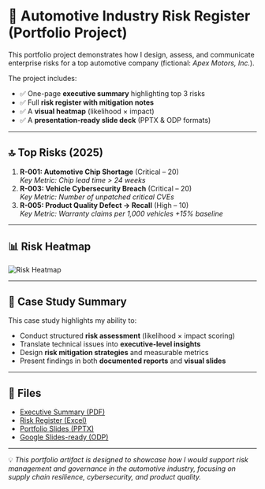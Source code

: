 # 🚗 Automotive Industry Risk Register (Portfolio Project)

This portfolio project demonstrates how I design, assess, and communicate enterprise risks 
for a top automotive company (fictional: *Apex Motors, Inc.*).  

The project includes:
- ✅ One-page **executive summary** highlighting top 3 risks  
- ✅ Full **risk register with mitigation notes**  
- ✅ A **visual heatmap** (likelihood × impact)  
- ✅ A **presentation-ready slide deck** (PPTX & ODP formats)  

---

## 🔝 Top Risks (2025)

1. **R-001: Automotive Chip Shortage** (Critical – 20)  
   *Key Metric: Chip lead time > 24 weeks*  
2. **R-003: Vehicle Cybersecurity Breach** (Critical – 20)  
   *Key Metric: Number of unpatched critical CVEs*  
3. **R-005: Product Quality Defect → Recall** (High – 10)  
   *Key Metric: Warranty claims per 1,000 vehicles +15% baseline*  

---

## 📊 Risk Heatmap

![Risk Heatmap](apex_motors_risk_heatmap.png)

---

## 🎤 Case Study Summary

This case study highlights my ability to:
- Conduct structured **risk assessment** (likelihood × impact scoring)  
- Translate technical issues into **executive-level insights**  
- Design **risk mitigation strategies** and measurable metrics  
- Present findings in both **documented reports** and **visual slides**  

---

## 📂 Files

- [Executive Summary (PDF)](executive_summary.pdf)  
- [Risk Register (Excel)](risk_register.xlsx)  
- [Portfolio Slides (PPTX)](apex_motors_risk_summary_2025.pptx)  
- [Google Slides-ready (ODP)](apex_motors_risk_summary_2025.odp)  

---

💡 *This portfolio artifact is designed to showcase how I would support risk management 
and governance in the automotive industry, focusing on supply chain resilience, cybersecurity, and product quality.*  
